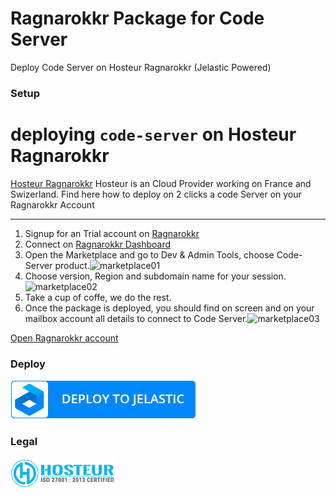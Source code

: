 # Ragnarokkr Package for Code Server

Deploy Code Server on Hosteur Ragnarokkr (Jelastic Powered)


### Setup 

# deploying `code-server` on Hosteur Ragnarokkr

[Hosteur Ragnarokkr](https://ragnarok.hosteur.com/) Hosteur is an Cloud Provider working on France and Swizerland.
Find here how to deploy on 2 clicks a code Server on your Ragnarokkr Account

---

1. Signup for an Trial account on [Ragnarokkr](https://manager.hosteur.com/#/ragnarok)
2. Connect on [Ragnarokkr Dashboard](https://app.rag-control.hosteur.com/)
3. Open the Marketplace and go to Dev & Admin Tools, choose Code-Server product.![marketplace01](/images/doc1.png)
4. Choose version, Region and subdomain name for your session.![marketplace02](/images/doc2.png)
5. Take a cup of coffe, we do the rest.
6. Once the package is deployed, you should find on screen and on your mailbox account all details to connect to Code Server.![marketplace03](/images/doc3.png)

[Open Ragnarokkr account](https://ragnarok.hosteur.com/com)

### Deploy 

[![Deploy](https://github.com/jelastic-jps/git-push-deploy/raw/master/images/deploy-to-jelastic.png)](https://jelastic.com/install-application/?manifest=https://raw.githubusercontent.com/hosteur-sa-ch/rag_code-server/main/manifest.jps) 

### Legal

![Hosteur Logo](/images/logo-hosteur_2021.png)